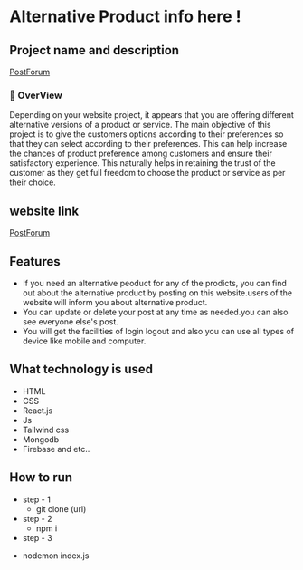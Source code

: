 # Alternative Product info here !


## Project name and description 


[PostForum](https://alternative-product-client.web.app)

<h3>📝 OverView</h3>
<P>Depending on your website project, it appears that you are offering different alternative versions of a product or service. The main objective of this project is to give the customers options according to their preferences so that they can select according to their preferences. This can help increase the chances of product preference among customers and ensure their satisfactory experience. This naturally helps in retaining the trust of the customer as they get full freedom to choose the product or service as per their choice.</P>




## website link 
[PostForum](https://alternative-product-client.web.app)


## Features
* If you need an alternative peoduct for any of the prodicts, you can find out about the alternative product by posting on this website.users of the website will inform you about alternative product.
* You can update or delete your post at any time as needed.you can also see everyone else's post.
* You will get the facillties of login logout and also you can use all types of device like mobile and computer.

## What technology is used
* HTML
* CSS
* React.js
* Js
* Tailwind css
* Mongodb
* Firebase and etc..

## How to run 
* step - 1
  - git clone (url)
* step - 2
  - npm i
* step - 3
 - nodemon index.js

